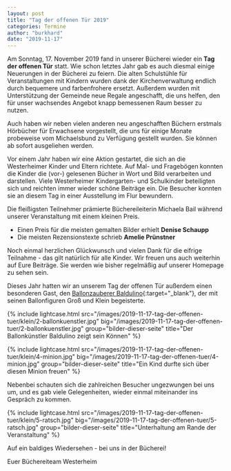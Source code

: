 ```yaml
---
layout: post
title: "Tag der offenen Tür 2019"
categories: Termine
author: "burkhard"
date: "2019-11-17"
---
```

Am Sonntag, 17. November 2019 fand in unserer Bücherei wieder ein **Tag der offenen Tür** statt. Wie schon letztes Jahr gab es auch diesmal einige Neuerungen in der Bücherei zu feiern. Die alten Schulstühle für Veranstaltungen mit Kindern wurden dank der Kirchenverwaltung endlich durch bequemere und farbenfrohere ersetzt. Außerdem wurden mit Unterstützung der Gemeinde neue Regale angeschafft, die uns helfen, den für unser wachsendes Angebot knapp bemessenen Raum besser zu nutzen. 

Auch haben wir neben vielen anderen neu angeschafften Büchern erstmals Hörbücher für Erwachsene vorgestellt, die uns für einige Monate probeweise vom Michaelsbund zu Verfügung gestellt wurden. Sie können ab sofort ausgeliehen werden.

Vor einem Jahr haben wir eine Aktion gestartet, die sich an die Westerheimer Kinder und Eltern richtete. Auf Mal- und Fragebögen konnten die Kinder die (vor-) gelesenen Bücher in Wort und Bild verarbeiten und darstellen. Viele Westerheimer Kindergarten- und Schulkinder beteiligten sich und reichten immer wieder schöne Beiträge ein. Die Besucher konnten sie an diesem Tag in einer Ausstellung im Flur bewundern.

Die fleißigsten Teilnehmer prämierte Büchereileiterin Michaela Bail während unserer Veranstaltung mit einem kleinen Preis.

* Einen Preis für die meisten gemalten Bilder erhielt **Denise Schaupp**
* Die meisten Rezensionstexte schrieb **Amelie Prünstner**


Noch einmal herzlichen Glückwunsch und vielen Dank für die eifrige Teilnahme - das gilt natürlich für alle Kinder. Wir freuen uns auch weiterhin auf Eure Beiträge. Sie werden wie bisher regelmäßig auf unserer Homepage zu sehen sein.

Dieses Jahr hatten wir an unserem Tag der offenen Tür außerdem einen besonderen Gast, den [Ballonzauberer Baldulino](http://www.clownbalduin.de/){:target="_blank"}, der mit seinen Ballonfiguren Groß und Klein begeisterte. 

{% include lightcase.html 
          src="/images/2019-11-17-tag-der-offenen-tuer/klein/2-ballonkuenstler.jpg" 
          big="/images/2019-11-17-tag-der-offenen-tuer/2-ballonkuenstler.jpg" 
          group="bilder-dieser-seite"
          title="Der Ballonkünstler Baldulino zeigt sein Können" %}


{% include lightcase.html 
          src="/images/2019-11-17-tag-der-offenen-tuer/klein/4-minion.jpg" 
          big="/images/2019-11-17-tag-der-offenen-tuer/4-minion.jpg" 
          group="bilder-dieser-seite"
          title="Ein Kind durfte sich über diesen Minion freuen" %}
          
Nebenbei schauten sich die zahlreichen Besucher ungezwungen bei uns um, und es gab viele Gelegenheiten, wieder einmal miteinander ins Gespräch zu kommen.

{% include lightcase.html 
          src="/images/2019-11-17-tag-der-offenen-tuer/klein/5-ratsch.jpg" 
          big="/images/2019-11-17-tag-der-offenen-tuer/5-ratsch.jpg" 
          group="bilder-dieser-seite"
          title="Unterhaltung am Rande der Veranstaltung" %}

Auf ein baldiges Wiedersehen - bei uns in der Bücherei!
          
Euer Büchereiteam Westerheim

